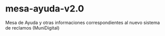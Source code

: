 # mesa-ayuda-v2.0
Mesa de Ayuda y otras informaciones correspondientes al nuevo sistema de reclamos (MuniDigital)
